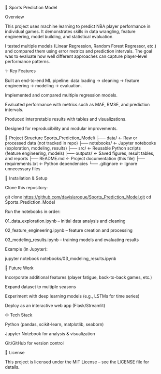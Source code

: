 🏀 Sports Prediction Model

Overview

This project uses machine learning to predict NBA player performance in individual games. It demonstrates skills in data wrangling, feature engineering, model building, and statistical evaluation.

I tested multiple models (Linear Regression, Random Forest Regressor, etc.) and compared them using error metrics and prediction intervals. The goal was to evaluate how well different approaches can capture player-level performance patterns.

✨ Key Features

Built an end-to-end ML pipeline: data loading → cleaning → feature engineering → modeling → evaluation.

Implemented and compared multiple regression models.

Evaluated performance with metrics such as MAE, RMSE, and prediction intervals.

Produced interpretable results with tables and visualizations.

Designed for reproducibility and modular improvements.



📂 Project Structure
Sports_Prediction_Model/
├── data/                <- Raw or processed data (not tracked in repo)
├── notebooks/           <- Jupyter notebooks (exploration, modeling, results)
├── src/                 <- Reusable Python scripts (feature engineering, models)
├── outputs/             <- Saved figures, result tables, and reports
├── README.md            <- Project documentation (this file)
├── requirements.txt     <- Python dependencies
└── .gitignore           <- Ignore unnecessary files




🚀 Installation & Setup

Clone this repository:

git clone https://github.com/davislaroque/Sports_Prediction_Model.git
cd Sports_Prediction_Model


Run the notebooks in order:

01_data_exploration.ipynb – initial data analysis and cleaning

02_feature_engineering.ipynb – feature creation and processing

03_modeling_results.ipynb – training models and evaluating results

Example (in Jupyter):

jupyter notebook notebooks/03_modeling_results.ipynb


🔮 Future Work

Incorporate additional features (player fatigue, back-to-back games, etc.)

Expand dataset to multiple seasons

Experiment with deep learning models (e.g., LSTMs for time series)

Deploy as an interactive web app (Flask/Streamlit)

⚙️ Tech Stack

Python (pandas, scikit-learn, matplotlib, seaborn)

Jupyter Notebook for analysis & visualization

Git/GitHub for version control

📜 License

This project is licensed under the MIT License – see the LICENSE file for details.
